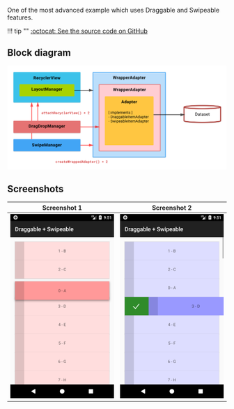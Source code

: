 One of the most advanced example which uses Draggable and Swipeable features.


!!! tip ""
    [:octocat: See the source code on GitHub](https://github.com/h6ah4i/android-advancedrecyclerview/tree/master/example/src/main/java/com/h6ah4i/android/example/advrecyclerview/demo_ds)

## Block diagram

![Block Diagram - Draggable + Swipeable](../images/block-diagram-drag-drop-swipe.png)


## Screenshots

| Screenshot 1 | Screenshot 2 |
|--------------|--------------|
| ![Screenshot 1 - Draggable + Swipeable](../images/example/advanced-draggable-swipeable-1.png) | ![Screenshot 2 - Draggable + Swipeable](../images/example/advanced-draggable-swipeable-2.png) |
